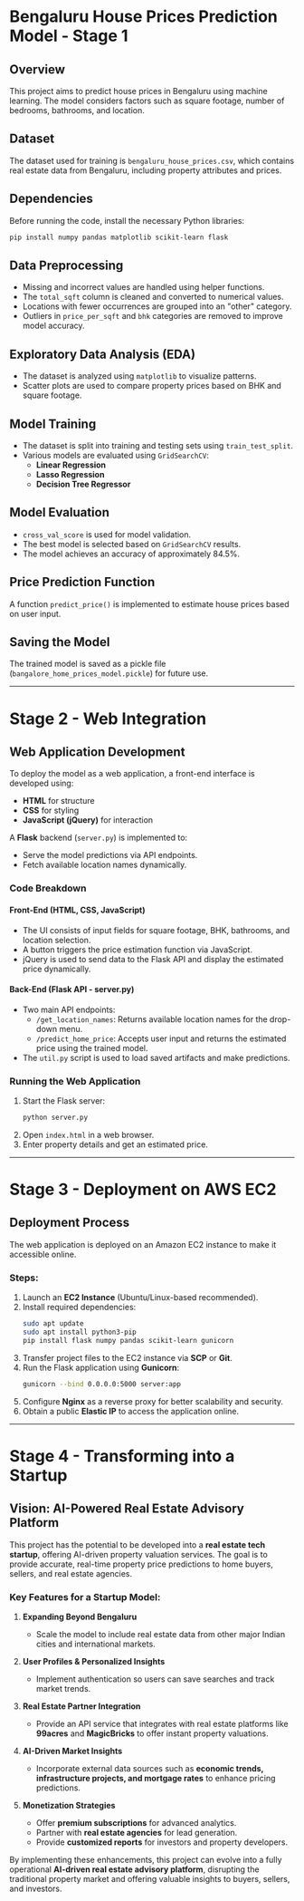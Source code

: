 # Bengaluru House Prices Prediction Model - Stage 1

## Overview

This project aims to predict house prices in Bengaluru using machine learning. The model considers factors such as square footage, number of bedrooms, bathrooms, and location.

## Dataset

The dataset used for training is `bengaluru_house_prices.csv`, which contains real estate data from Bengaluru, including property attributes and prices.

## Dependencies

Before running the code, install the necessary Python libraries:

```sh
pip install numpy pandas matplotlib scikit-learn flask
```

## Data Preprocessing

- Missing and incorrect values are handled using helper functions.
- The `total_sqft` column is cleaned and converted to numerical values.
- Locations with fewer occurrences are grouped into an "other" category.
- Outliers in `price_per_sqft` and `bhk` categories are removed to improve model accuracy.

## Exploratory Data Analysis (EDA)

- The dataset is analyzed using `matplotlib` to visualize patterns.
- Scatter plots are used to compare property prices based on BHK and square footage.

## Model Training

- The dataset is split into training and testing sets using `train_test_split`.
- Various models are evaluated using `GridSearchCV`:
  - **Linear Regression**
  - **Lasso Regression**
  - **Decision Tree Regressor**

## Model Evaluation

- `cross_val_score` is used for model validation.
- The best model is selected based on `GridSearchCV` results.
- The model achieves an accuracy of approximately 84.5%.

## Price Prediction Function

A function `predict_price()` is implemented to estimate house prices based on user input.

## Saving the Model

The trained model is saved as a pickle file (`bangalore_home_prices_model.pickle`) for future use.

---

# Stage 2 - Web Integration

## Web Application Development

To deploy the model as a web application, a front-end interface is developed using:

- **HTML** for structure
- **CSS** for styling
- **JavaScript (jQuery)** for interaction

A **Flask** backend (`server.py`) is implemented to:

- Serve the model predictions via API endpoints.
- Fetch available location names dynamically.

### Code Breakdown

#### **Front-End (HTML, CSS, JavaScript)**

- The UI consists of input fields for square footage, BHK, bathrooms, and location selection.
- A button triggers the price estimation function via JavaScript.
- jQuery is used to send data to the Flask API and display the estimated price dynamically.

#### **Back-End (Flask API - server.py)**

- Two main API endpoints:
  - `/get_location_names`: Returns available location names for the drop-down menu.
  - `/predict_home_price`: Accepts user input and returns the estimated price using the trained model.
- The `util.py` script is used to load saved artifacts and make predictions.

### Running the Web Application

1. Start the Flask server:
   ```sh
   python server.py
   ```
2. Open `index.html` in a web browser.
3. Enter property details and get an estimated price.

---

# Stage 3 - Deployment on AWS EC2

## Deployment Process

The web application is deployed on an Amazon EC2 instance to make it accessible online.

### Steps:

1. Launch an **EC2 Instance** (Ubuntu/Linux-based recommended).
2. Install required dependencies:
   ```sh
   sudo apt update
   sudo apt install python3-pip
   pip install flask numpy pandas scikit-learn gunicorn
   ```
3. Transfer project files to the EC2 instance via **SCP** or **Git**.
4. Run the Flask application using **Gunicorn**:
   ```sh
   gunicorn --bind 0.0.0.0:5000 server:app
   ```
5. Configure **Nginx** as a reverse proxy for better scalability and security.
6. Obtain a public **Elastic IP** to access the application online.

---

# Stage 4 - Transforming into a Startup

## Vision: AI-Powered Real Estate Advisory Platform

This project has the potential to be developed into a **real estate tech startup**, offering AI-driven property valuation services. The goal is to provide accurate, real-time property price predictions to home buyers, sellers, and real estate agencies.

### Key Features for a Startup Model:

1. **Expanding Beyond Bengaluru**
   - Scale the model to include real estate data from other major Indian cities and international markets.

2. **User Profiles & Personalized Insights**
   - Implement authentication so users can save searches and track market trends.

3. **Real Estate Partner Integration**
   - Provide an API service that integrates with real estate platforms like **99acres** and **MagicBricks** to offer instant property valuations.

4. **AI-Driven Market Insights**
   - Incorporate external data sources such as **economic trends, infrastructure projects, and mortgage rates** to enhance pricing predictions.

5. **Monetization Strategies**
   - Offer **premium subscriptions** for advanced analytics.
   - Partner with **real estate agencies** for lead generation.
   - Provide **customized reports** for investors and property developers.

By implementing these enhancements, this project can evolve into a fully operational **AI-driven real estate advisory platform**, disrupting the traditional property market and offering valuable insights to buyers, sellers, and investors.

